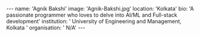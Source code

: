 --- name: 'Agnik Bakshi' image: 'Agnik-Bakshi.jpg' location: 'Kolkata'  bio: 'A passionate programmer who loves to delve into AI/ML and Full-stack development' institution: ' University of Engineering and Management, Kolkata ' organisation: ' N/A' ---
